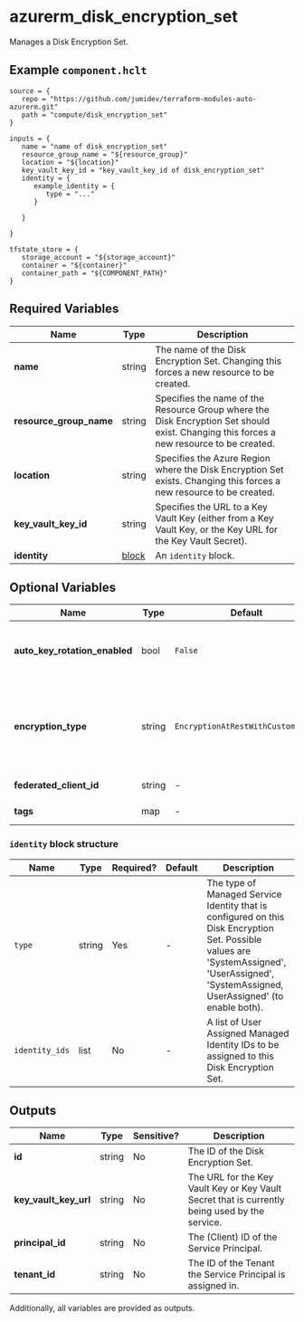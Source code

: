 # azurerm_disk_encryption_set

Manages a Disk Encryption Set.

## Example `component.hclt`

```hcl
source = {
   repo = "https://github.com/jumidev/terraform-modules-auto-azurerm.git" 
   path = "compute/disk_encryption_set" 
}

inputs = {
   name = "name of disk_encryption_set" 
   resource_group_name = "${resource_group}" 
   location = "${location}" 
   key_vault_key_id = "key_vault_key_id of disk_encryption_set" 
   identity = {
      example_identity = {
         type = "..."   
      }
  
   }
 
}

tfstate_store = {
   storage_account = "${storage_account}" 
   container = "${container}" 
   container_path = "${COMPONENT_PATH}" 
}

```

## Required Variables

| Name | Type |  Description |
| ---- | --------- |  ----------- |
| **name** | string |  The name of the Disk Encryption Set. Changing this forces a new resource to be created. | 
| **resource_group_name** | string |  Specifies the name of the Resource Group where the Disk Encryption Set should exist. Changing this forces a new resource to be created. | 
| **location** | string |  Specifies the Azure Region where the Disk Encryption Set exists. Changing this forces a new resource to be created. | 
| **key_vault_key_id** | string |  Specifies the URL to a Key Vault Key (either from a Key Vault Key, or the Key URL for the Key Vault Secret). | 
| **identity** | [block](#identity-block-structure) |  An `identity` block. | 

## Optional Variables

| Name | Type |  Default  |  possible values |  Description |
| ---- | --------- |  ----------- | ----------- | ----------- |
| **auto_key_rotation_enabled** | bool |  `False`  |  `true`, `false`  |  Boolean flag to specify whether Azure Disk Encryption Set automatically rotates the encryption Key to latest version or not. Possible values are `true` or `false`. Defaults to `false`. | 
| **encryption_type** | string |  `EncryptionAtRestWithCustomerKey`  |  `EncryptionAtRestWithCustomerKey`, `EncryptionAtRestWithPlatformAndCustomerKeys`, `ConfidentialVmEncryptedWithCustomerKey`  |  The type of key used to encrypt the data of the disk. Possible values are `EncryptionAtRestWithCustomerKey`, `EncryptionAtRestWithPlatformAndCustomerKeys` and `ConfidentialVmEncryptedWithCustomerKey`. Defaults to `EncryptionAtRestWithCustomerKey`. Changing this forces a new resource to be created. | 
| **federated_client_id** | string |  -  |  -  |  Multi-tenant application client id to access key vault in a different tenant. | 
| **tags** | map |  -  |  -  |  A mapping of tags to assign to the Disk Encryption Set. | 

### `identity` block structure

| Name | Type | Required? | Default | Description |
| ---- | ---- | --------- | ------- | ----------- |
| `type` | string | Yes | - | The type of Managed Service Identity that is configured on this Disk Encryption Set. Possible values are 'SystemAssigned', 'UserAssigned', 'SystemAssigned, UserAssigned' (to enable both). |
| `identity_ids` | list | No | - | A list of User Assigned Managed Identity IDs to be assigned to this Disk Encryption Set. |



## Outputs

| Name | Type | Sensitive? | Description |
| ---- | ---- | --------- | --------- |
| **id** | string | No  | The ID of the Disk Encryption Set. | 
| **key_vault_key_url** | string | No  | The URL for the Key Vault Key or Key Vault Secret that is currently being used by the service. | 
| **principal_id** | string | No  | The (Client) ID of the Service Principal. | 
| **tenant_id** | string | No  | The ID of the Tenant the Service Principal is assigned in. | 

Additionally, all variables are provided as outputs.
